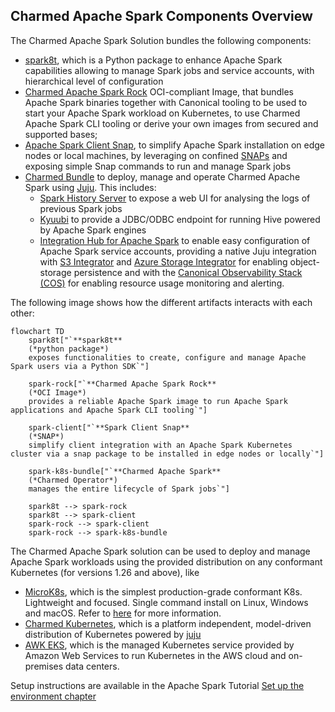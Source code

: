 ## Charmed Apache Spark Components Overview

The Charmed Apache Spark Solution bundles the following components:

* [spark8t](https://github.com/canonical/spark-k8s-toolkit-py), which is a Python package to enhance Apache Spark capabilities allowing to manage Spark jobs and service accounts, with hierarchical level of configuration
* [Charmed Apache Spark Rock](https://github.com/canonical/charmed-spark-rock/pkgs/container/charmed-spark) OCI-compliant Image, that bundles Apache Spark binaries together with Canonical tooling to be used to start your Apache Spark workload on Kubernetes, to use Charmed Apache Spark CLI tooling or derive your own images from secured and supported bases;
* [Apache Spark Client Snap](https://snapcraft.io/spark-client), to simplify Apache Spark installation on edge nodes or local machines, by leveraging on confined [SNAPs](https://snapcraft.io/) and exposing simple Snap commands to run and manage Spark jobs 
* [Charmed Bundle](https://charmhub.io/spark-k8s-bundle) to deploy, manage and operate Charmed Apache Spark using [Juju](https://juju.is/). This includes:
  * [Spark History Server](https://charmhub.io/spark-history-server-k8s) to expose a web UI for analysing the logs of previous Spark jobs
  * [Kyuubi](https://charmhub.io/kyuubi-k8s) to provide a JDBC/ODBC endpoint for running Hive powered by Apache Spark engines
  * [Integration Hub for Apache Spark](https://charmhub.io/spark-integration-hub-k8s) to enable easy configuration of Apache Spark service accounts, providing a native Juju integration with [S3 Integrator](https://charmhub.io/s3-integrator) and [Azure Storage Integrator](https://charmhub.io/azure-storage-integrator) for enabling object-storage persistence and with the [Canonical Observability Stack (COS)](https://charmhub.io/cos-lite) for enabling resource usage monitoring and alerting.   

The following image shows how the different artifacts interacts with each other:

```mermaid
flowchart TD
    spark8t["`**spark8t** 
    (*python package*)
    exposes functionalities to create, configure and manage Apache Spark users via a Python SDK`"]
    
    spark-rock["`**Charmed Apache Spark Rock** 
    (*OCI Image*)
    provides a reliable Apache Spark image to run Apache Spark applications and Apache Spark CLI tooling`"]

    spark-client["`**Spark Client Snap** 
    (*SNAP*)
    simplify client integration with an Apache Spark Kubernetes cluster via a snap package to be installed in edge nodes or locally`"]

    spark-k8s-bundle["`**Charmed Apache Spark** 
    (*Charmed Operator*)
    manages the entire lifecycle of Spark jobs`"]

    spark8t --> spark-rock
    spark8t --> spark-client
    spark-rock --> spark-client
    spark-rock --> spark-k8s-bundle
```

The Charmed Apache Spark solution can be used to deploy and manage Apache Spark workloads using the provided distribution on any conformant Kubernetes (for versions 1.26 and above), like
* [MicroK8s](https://microk8s.io/), which is the simplest production-grade conformant K8s. Lightweight and focused. 
Single command install on Linux, Windows and macOS. Refer to [here](https://microk8s.io/#install-microk8s) for more information. 
* [Charmed Kubernetes](https://ubuntu.com/kubernetes/charmed-k8s), which is a platform independent, model-driven distribution of Kubernetes powered by [juju](https://juju.is/) 
* [AWK EKS](https://ubuntu.com/kubernetes/charmed-k8s), which is the managed Kubernetes service provided by Amazon Web Services to run Kubernetes in the AWS cloud and on-premises data centers.

Setup instructions are available in the Apache Spark Tutorial [Set up the environment chapter](/t/spark-client-snap-tutorial-setup-environment/8951)